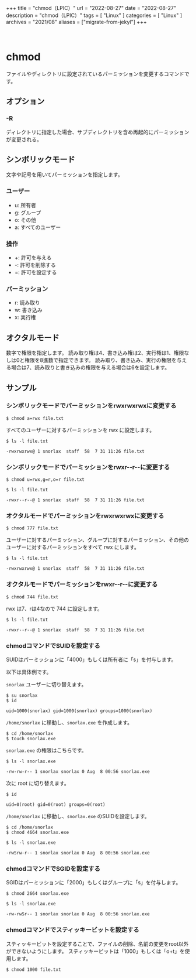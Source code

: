 +++
title = "chmod（LPIC）"
url = "2022-08-27"
date = "2022-08-27"
description = "chmod（LPIC）"
tags = [
  "Linux"
]
categories = [
  "Linux"
]
archives = "2021/08"
aliases = ["migrate-from-jekyl"]
+++

<br>

# chmod

ファイルやディレクトリに設定されているパーミッションを変更するコマンドです。


## オプション

### -R

ディレクトリに指定した場合、サブディレクトリを含め再起的にパーミッションが変更される。


## シンボリックモード

文字や記号を用いてパーミッションを指定します。

### ユーザー

- u: 所有者
- g: グループ
- o: その他
- a: すべてのユーザー

### 操作

- +: 許可を与える
- -: 許可を削除する
- =: 許可を設定する

### パーミッション

- r: 読み取り
- w: 書き込み
- x: 実行権


## オクタルモード

数字で権限を指定します。
読み取り権は4、書き込み権は2、実行権は1、権限なしは0と権限を8進数で指定できます。
読み取り、書き込み、実行の権限を与える場合は7、読み取りと書き込みの権限を与える場合は6を設定します。


## サンプル

### シンボリックモードでパーミッションをrwxrwxrwxに変更する

```
$ chmod a=rwx file.txt
```

すべてのユーザーに対するパーミッションを rwx に設定します。

```
$ ls -l file.txt
```

```
-rwxrwxrwx@ 1 snorlax  staff  58  7 31 11:26 file.txt
```


### シンボリックモードでパーミッションをrwxr--r--に変更する

```
$ chmod u=rwx,g=r,o=r file.txt
```

```
$ ls -l file.txt
```

```
-rwxr--r--@ 1 snorlax  staff  58  7 31 11:26 file.txt
```


### オクタルモードでパーミッションをrwxrwxrwxに変更する

```
$ chmod 777 file.txt
```

ユーザーに対するパーミッション、グループに対するパーミッション、その他のユーザーに対するパーミッションをすべて rwx にします。

```
$ ls -l file.txt
```

```
-rwxrwxrwx@ 1 snorlax  staff  58  7 31 11:26 file.txt
```


### オクタルモードでパーミッションをrwxr--r--に変更する

```
$ chmod 744 file.txt
```
rwx は7、rは4なので 744 に設定します。

```
$ ls -l file.txt
```

```
-rwxr--r--@ 1 snorlax  staff  58  7 31 11:26 file.txt
```

### chmodコマンドでSUIDを設定する

SUIDはパーミッションに「4000」もしくは所有者に「s」を付与します。

以下は具体例です。

`snorlax` ユーザーに切り替えます。

```
$ su snorlax
$ id
```

```
uid=1000(snorlax) gid=1000(snorlax) groups=1000(snorlax)
```

`/home/snorlax` に移動し、`snorlax.exe` を作成します。

```
$ cd /home/snorlax
$ touch snorlax.exe
```

`snorlax.exe` の権限はこちらです。

```
$ ls -l snorlax.exe
```

```
-rw-rw-r-- 1 snorlax snorlax 0 Aug  8 00:56 snorlax.exe
```

次に root に切り替えます。

```
$ id
```

```
uid=0(root) gid=0(root) groups=0(root)
```

`/home/snorlax` に移動し、`snorlax.exe` のSUIDを設定します。

```
$ cd /home/snorlax
$ chmod 4664 snorlax.exe
```

```
$ ls -l snorlax.exe
```

```
-rwSrw-r-- 1 snorlax snorlax 0 Aug  8 00:56 snorlax.exe
```

### chmodコマンドでSGIDを設定する

SGIDはパーミッションに「2000」もしくはグループに「s」を付与します。

```
$ chmod 2664 snorlax.exe
```

```
$ ls -l snorlax.exe
```

```
-rw-rwSr-- 1 snorlax snorlax 0 Aug  8 00:56 snorlax.exe
```

### chmodコマンドでスティッキービットを設定する

スティッキービットを設定することで、ファイルの削除、名前の変更をroot以外ができないようにします。
スティッキービットは「1000」もしくは「o+t」を使用します。

```
$ chmod 1000 file.txt
```

